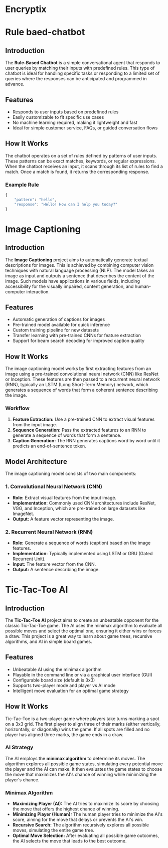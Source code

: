 # Encryptix

# Rule baed-chatbot

## Introduction

The **Rule-Based Chatbot** is a simple conversational agent that responds to user queries by matching their inputs with predefined rules. This type of chatbot is ideal for handling specific tasks or responding to a limited set of queries where the responses can be anticipated and programmed in advance.

## Features

- Responds to user inputs based on predefined rules
- Easily customizable to fit specific use cases
- No machine learning required, making it lightweight and fast
- Ideal for simple customer service, FAQs, or guided conversation flows

## How It Works

The chatbot operates on a set of rules defined by patterns of user inputs. These patterns can be exact matches, keywords, or regular expressions. When the chatbot receives an input, it scans through its list of rules to find a match. Once a match is found, it returns the corresponding response.

### Example Rule

```python
{
    "pattern": "hello",
    "response": "Hello! How can I help you today?"
}
```
# Image Captioning

## Introduction

The **Image Captioning** project aims to automatically generate textual descriptions for images. This is achieved by combining computer vision techniques with natural language processing (NLP). The model takes an image as input and outputs a sentence that describes the content of the image. Such models have applications in various fields, including accessibility for the visually impaired, content generation, and human-computer interaction.

## Features

- Automatic generation of captions for images
- Pre-trained model available for quick inference
- Custom training pipeline for new datasets
- Transfer learning with pre-trained CNNs for feature extraction
- Support for beam search decoding for improved caption quality

## How It Works

The image captioning model works by first extracting features from an image using a pre-trained convolutional neural network (CNN) like ResNet or Inception. These features are then passed to a recurrent neural network (RNN), typically an LSTM (Long Short-Term Memory) network, which generates a sequence of words that form a coherent sentence describing the image.

### Workflow

1. **Feature Extraction:** Use a pre-trained CNN to extract visual features from the input image.
2. **Sequence Generation:** Pass the extracted features to an RNN to generate a sequence of words that form a sentence.
3. **Caption Generation:** The RNN generates captions word by word until it predicts an end-of-sentence token.

## Model Architecture

The image captioning model consists of two main components:

### 1. **Convolutional Neural Network (CNN)**
   - **Role:** Extract visual features from the input image.
   - **Implementation:** Commonly used CNN architectures include ResNet, VGG, and Inception, which are pre-trained on large datasets like ImageNet.
   - **Output:** A feature vector representing the image.

### 2. **Recurrent Neural Network (RNN)**
   - **Role:** Generate a sequence of words (caption) based on the image features.
   - **Implementation:** Typically implemented using LSTM or GRU (Gated Recurrent Unit).
   - **Input:** The feature vector from the CNN.
   - **Output:** A sentence describing the image.

# Tic-Tac-Toe AI

## Introduction

The **Tic-Tac-Toe AI** project aims to create an unbeatable opponent for the classic Tic-Tac-Toe game. The AI uses the minimax algorithm to evaluate all possible moves and select the optimal one, ensuring it either wins or forces a draw. This project is a great way to learn about game trees, recursive algorithms, and AI in simple board games.

## Features

- Unbeatable AI using the minimax algorithm
- Playable in the command line or via a graphical user interface (GUI)
- Configurable board size (default is 3x3)
- Supports two-player mode and player vs AI mode
- Intelligent move evaluation for an optimal game strategy

## How It Works

Tic-Tac-Toe is a two-player game where players take turns marking a spot on a 3x3 grid. The first player to align three of their marks (either vertically, horizontally, or diagonally) wins the game. If all spots are filled and no player has aligned three marks, the game ends in a draw.

### AI Strategy

The AI employs the **minimax algorithm** to determine its moves. The algorithm explores all possible game states, simulating every potential move the player and the AI can make. It then evaluates the game states to choose the move that maximizes the AI's chance of winning while minimizing the player's chance.

### Minimax Algorithm

- **Maximizing Player (AI):** The AI tries to maximize its score by choosing the move that offers the highest chance of winning.
- **Minimizing Player (Human):** The human player tries to minimize the AI's score, aiming for the move that delays or prevents the AI's win.
- **Recursive Search:** The algorithm recursively explores all possible moves, simulating the entire game tree.
- **Optimal Move Selection:** After evaluating all possible game outcomes, the AI selects the move that leads to the best outcome.
